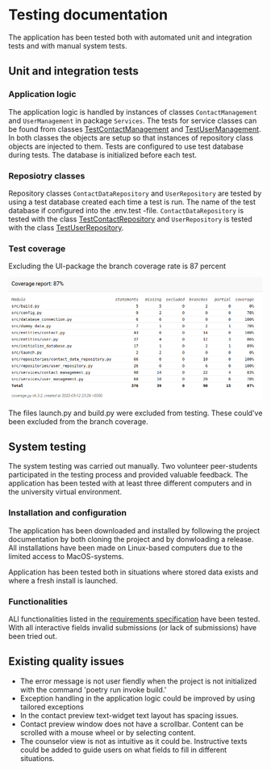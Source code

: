 # Testing documentation

The application has been tested both with automated unit and integration tests and with manual system tests. 

## Unit and integration tests

### Application logic
The application logic is handled by instances of classes `ContactManagement` and `UserManagement` in package `Services`. The tests for service classes can be found from classes [TestContactManagement](https://github.com/heidi-holappa/ot-harjoitustyo/blob/master/src/tests/contact_test.py) and [TestUserManagement](https://github.com/heidi-holappa/ot-harjoitustyo/blob/master/src/tests/user_test.py). In both classes the objects are setup so that instances of repository class objects are injected to them. Tests are configured to use test database during tests. The database is initialized before each test. 

### Reposiotry classes
Repository classes `ContactDataRepository` and `UserRepository` are tested by using a test database created each time a test is run. The name of the test database if configured into the .env.test -file. `ContactDataRepository` is tested with the class [TestContactRepository](https://github.com/heidi-holappa/ot-harjoitustyo/blob/master/src/tests/contact_repository_test.py) and `UserRepository` is tested with the class [TestUserRepository](https://github.com/heidi-holappa/ot-harjoitustyo/blob/master/src/tests/user_repository_test.py).

### Test coverage
Excluding the UI-package the branch coverage rate is 87 percent

![Coverage report](images/coverage-report-img.png)

The files launch.py and build.py were excluded from testing. These could've been excluded from the branch coverage. 

## System testing

The system testing was carried out manually. Two volunteer peer-students participated in the testing process and provided valuable feedback. The application has been tested with at least three different computers and in the university virtual environment. 

### Installation and configuration
The application has been downloaded and installed by following the project documentation by both cloning the project and by donwloading a release. All installations have been made on Linux-based computers due to the limited access to MacOS-systems. 

Application has been tested both in situations where stored data exists and where a fresh install is launched. 

### Functionalities
ALl functionalities listed in the [requirements specification](requirements-specification.md) have been tested. With all interactive fields invalid submissions (or lack of submissions) have been tried out. 

## Existing quality issues
* The error message is not user fiendly when the project is not initialized with the command 'poetry run invoke build.'
* Exception handling in the application logic could be improved by using tailored exceptions
* In the contact preview text-widget text layout has spacing issues. 
* Contact preview window does not have a scrollbar. Content can be scrolled with a mouse wheel or by selecting content.
* The counselor view is not as intuitive as it could be. Instructive texts could be added to guide users on what fields to fill in different situations. 
